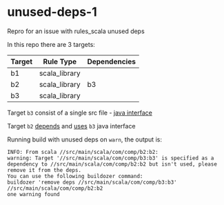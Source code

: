 # unused-deps-1
Repro for an issue with rules_scala unused deps

In this repo there are 3 targets:

<table>
<thead>
<tr>
<th>Target</th>
<th>Rule Type</th>
<th>Dependencies</th>
</tr>
</thead>
<tbody>
<tr>
<td>b1</td>
<td>scala_library</td>
<td>&nbsp;</td>
</tr>
<tr>
<td>b2</td>
<td>scala_library</td>
<td>b3</td>
</tr>
<tr>
<td>b3</td>
<td>scala_library</td>
<td>&nbsp;</td>
</tr>
</tbody>
</table>

Target `b3` consist of a single src file - [java interface](src/main/scala/com/comp/b3/B3.java)

Target `b2` [depends](src/main/scala/com/comp/b2/BUILD.bazel#L7) and [uses](src/main/scala/com/comp/b2/B2.scala#L6) `b3` java interface

Running build with unused deps on `warn`, the output is:
```
INFO: From scala //src/main/scala/com/comp/b2:b2:
warning: Target '//src/main/scala/com/comp/b3:b3' is specified as a dependency to //src/main/scala/com/comp/b2:b2 but isn't used, please remove it from the deps.
You can use the following buildozer command:
buildozer 'remove deps //src/main/scala/com/comp/b3:b3' //src/main/scala/com/comp/b2:b2
one warning found
```
